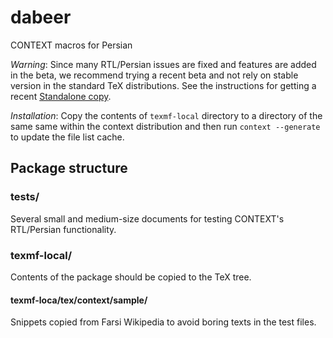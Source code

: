 # dabeer
CONTEXT macros for Persian

*Warning*: Since many RTL/Persian issues are fixed and features are added in the beta, we recommend trying a recent beta and not rely on stable version in the standard TeX distributions.  See the instructions for getting a recent [Standalone copy](http://wiki.contextgarden.net/ConTeXt_Standalone).

*Installation*: Copy the contents of `texmf-local` directory to a directory of the same same within the context distribution and then run `context --generate` to update the file list cache.

## Package structure
### tests/
Several small and medium-size documents for testing CONTEXT's RTL/Persian functionality.

### texmf-local/
Contents of the package should be copied to the TeX tree.
#### texmf-loca/tex/context/sample/
Snippets copied from Farsi Wikipedia to avoid boring texts in the test files.
